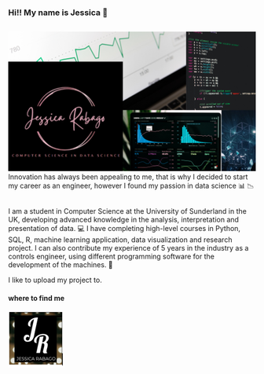 ### Hi!! My name is Jessica :star2:       
##
![](/pictures/k.png) 
Innovation has always been appealing to me, that is why I decided to start my career as an engineer, however I found my passion in data science :bar_chart: :chart_with_downwards_trend:
##
I am a student in Computer Science at the University of Sunderland in the UK, developing advanced knowledge in the analysis, interpretation and presentation
of data. :computer: I have completing high-level courses in Python, SQL, R, machine learning application, data visualization and research project. I can also contribute my experience of 5 years in the industry as a controls engineer, using different programming software for the development of the machines. :office:


I like to upload my project to.


#### where to find me

![](/pictures/small_j.PNG) 
